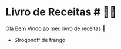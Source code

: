 # Livro de Receitas # :man_cook:	

Olá Bem Vindo ao meu livro de receitas :wave:

- Strogonoff de frango
